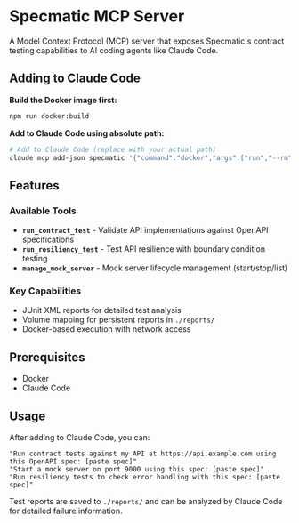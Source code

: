 # Specmatic MCP Server

A Model Context Protocol (MCP) server that exposes Specmatic's contract testing capabilities to AI coding agents like Claude Code.

## Adding to Claude Code

**Build the Docker image first:**
```bash
npm run docker:build
```

**Add to Claude Code using absolute path:**
```bash
# Add to Claude Code (replace with your actual path)
claude mcp add-json specmatic '{"command":"docker","args":["run","--rm","-i","--network=host","-v","'$(pwd)':/app/reports","specmatic-mcp"],"env":{}}'
```

## Features

### Available Tools
- **`run_contract_test`** - Validate API implementations against OpenAPI specifications
- **`run_resiliency_test`** - Test API resilience with boundary condition testing
- **`manage_mock_server`** - Mock server lifecycle management (start/stop/list)

### Key Capabilities
- JUnit XML reports for detailed test analysis
- Volume mapping for persistent reports in `./reports/`
- Docker-based execution with network access

## Prerequisites

- Docker
- Claude Code

## Usage

After adding to Claude Code, you can:

```
"Run contract tests against my API at https://api.example.com using this OpenAPI spec: [paste spec]"
"Start a mock server on port 9000 using this spec: [paste spec]"
"Run resiliency tests to check error handling with this spec: [paste spec]"
```

Test reports are saved to `./reports/` and can be analyzed by Claude Code for detailed failure information.
